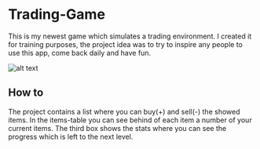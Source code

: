 # Trading-Game
This is my newest game which simulates a trading environment. 
I created it for training purposes, the project idea was to try to inspire any people to use this app, come back daily and have fun.

![alt text](https://www.dropbox.com/s/vvrfh3o1f2agxvb/Screenshot%202018-06-25%2021.28.23.png?dl=1 "Project Preview")

## How to
The project contains a list where you can buy(+) and sell(-) the showed items.
In the items-table you can see behind of each item a number of your current items.
The third box shows the stats where  you can see the progress which is left to the next level.
